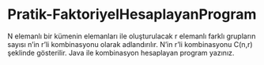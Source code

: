 # Pratik-FaktoriyelHesaplayanProgram
N elemanlı bir kümenin elemanları ile oluşturulacak r elemanlı farklı grupların sayısı n’in r’li kombinasyonu olarak adlandırılır. N’in r’li kombinasyonu C(n,r) şeklinde gösterilir.  Java ile kombinasyon hesaplayan program yazınız.
